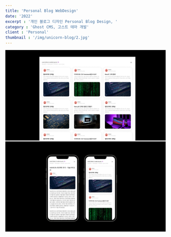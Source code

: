 ```yaml
---
title: 'Personal Blog WebDesign'
date: '2022'
excerpt : '개인 블로그 디자인 Personal Blog Design, '
category : 'Ghost CMS, 고스트 테마 개발'
client : 'Personal'
thumbnail : '/img/unicorn-blog/2.jpg'
---
```

<img src="/img/unicorn-blog/1.jpg">
<img src="/img/unicorn-blog/2.jpg">
